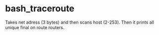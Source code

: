 # bash_traceroute

Takes net adress (3 bytes) and then scans host (2-253). Then it prints all unique final on route routers.
